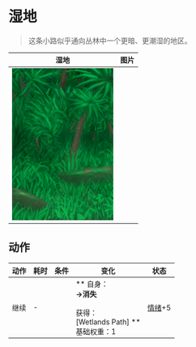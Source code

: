 # 湿地  
> 这条小路似乎通向丛林中一个更暗、更潮湿的地区。  
  
  湿地  |   图片   
 ----  |  ----:   
   |  <img decoding="async" src="Sprite/Wetlands.png" href="a.md" style="max-width:300px;max-height:300px;">   
  
## 动作  
动作  |  耗时  |  条件  |  变化  |  状态  
----  |  ----  |  ----  |  ----  |  ----  
继续<br>  |  -  |    |  ** 自身：**<br>→消失<br><br>** 获得： **<br>** [Wetlands Path]  **<br>基础权重：1  |  [情绪](Morale.md)+5  


<script>document.title="湿地 - 卡牌生存百科 Card Survival Wiki";</script>